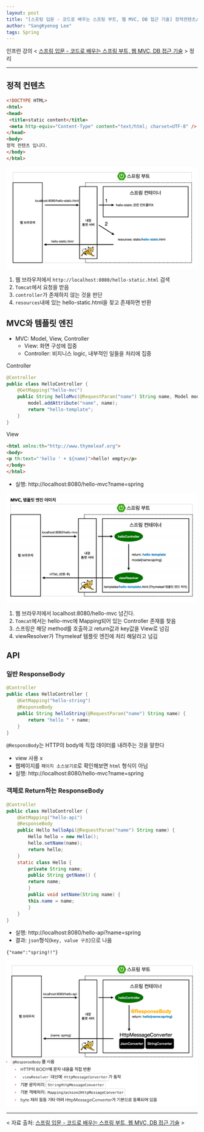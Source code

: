```yaml
---
layout: post
title: "[스프링 입문 - 코드로 배우는 스프링 부트, 웹 MVC, DB 접근 기술] 정적컨텐츠/MVC/API"
author: "SangKyenog Lee"
tags: Spring
---
```


인프런 강의 < [스프링 입문 - 코드로 배우는 스프링 부트, 웹 MVC, DB 접근 기술](https://www.inflearn.com/course/%EC%8A%A4%ED%94%84%EB%A7%81-%EC%9E%85%EB%AC%B8-%EC%8A%A4%ED%94%84%EB%A7%81%EB%B6%80%ED%8A%B8) > 정리

---

## 정적 컨텐츠
```html
<!DOCTYPE HTML>
<html>
<head>
 <title>static content</title>
 <meta http-equiv="Content-Type" content="text/html; charset=UTF-8" />
</head>
<body>
정적 컨텐츠 입니다.
</body>
</html>
```
![실행 원리](/assets/springimage/sp02_1.png)
1. 웹 브라우저에서 `http://localhost:8080/hello-static.html` 검색
2. `Tomcat`에서 요청을 받음
3. `controller`가 존재하지 않는 것을 판단
4. `resources`내에 있는 hello-static.html을 찾고 존재하면 반환

## MVC와 템플릿 엔진
- MVC: Model, View, Controller
    - View: 화면 구성에 집중
    - Controller: 비지니스 logic, 내부적인 일들을 처리에 집중

Controller
```java
@Controller
public class HelloController {
    @GetMapping("hello-mvc")
    public String helloMvc(@RequestParam("name") String name, Model model) {
        model.addAttribute("name", name);
        return "hello-template";
    }
}
```
View
```html
<html xmlns:th="http://www.thymeleaf.org">
<body>
<p th:text="'hello ' + ${name}">hello! empty</p>
</body>
</html>
```
- 실행: http://localhost:8080/hello-mvc?name=spring

![실행 원리](/assets/springimage/sp02_2.PNG)

1. 웹 브라우저에서 localhost:8080/hello-mvc 넘긴다.
2. `Tomcat`에서는 hello-mvc에 Mapping되어 있는 Controller 존재를 찾음
3. 스프링은 해당 method를 호출하고 return값과 key값을 View로 넘김
4. viewResolver가 Thymeleaf 템플릿 엔진에 처리 해달라고 넘김

## API
### 일반 ResponseBody
```java
@Controller
public class HelloController {
    @GetMapping("hello-string")
    @ResponseBody
    public String helloString(@RequestParam("name") String name) {
        return "hello " + name;
    }
}
```
`@ResponsBody`는 HTTP의 body에 직접 데이터를 내려주는 것을 말한다
- view 사용 x
- 웹페이지를 `페이지 소스보기로`로 확인해보면 `html` 형식이 아님
- 실행: http://localhost:8080/hello-mvc?name=spring

### 객체로 Return하는 ResponseBody
```java
@Controller
public class HelloController {
    @GetMapping("hello-api")
    @ResponseBody
    public Hello helloApi(@RequestParam("name") String name) {
        Hello hello = new Hello();
        hello.setName(name);
        return hello;
    }
    static class Hello {
        private String name;
        public String getName() {
        return name;
        }
        public void setName(String name) {
        this.name = name;
        }
    }
}
```
- 실행: http://localhost:8080/hello-api?name=spring
- 결과: `json`형식(`key, value 구조`)으로 나옴
```html
{"name":"spring!!"}
```

![실행 원리](/assets/springimage/sp02_3.PNG)


---
< 자료 출처: [스프링 입문 - 코드로 배우는 스프링 부트, 웹 MVC, DB 접근 기술](https://www.inflearn.com/course/%EC%8A%A4%ED%94%84%EB%A7%81-%EC%9E%85%EB%AC%B8-%EC%8A%A4%ED%94%84%EB%A7%81%EB%B6%80%ED%8A%B8) >